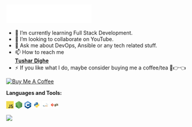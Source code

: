 <img src="header_en.svg"></img>

- 🌱 I’m currently learning Full Stack Development.
- 👯 I’m looking to collaborate on YouTube.
- 💬 Ask me about DevOps, Ansible or any tech related stuff.
- 📫 How to reach me <div class="LI-profile-badge"  data-version="v1" data-size="medium" data-locale="en_US" data-type="horizontal" data-theme="dark" datavanity="dighetushar654"><a class="LI-simple-link" href='https://in.linkedin.com/in/dighetushar654?trk=profile-badge'>𝐓𝐮𝐬𝐡𝐚𝐫 𝐃𝐢𝐠𝐡𝐞</a></div>
- ⚡ If you like what I do, maybe consider buying me a coffee/tea 🥺👉👈

<a href="https://www.buymeacoffee.com/abhisheknaiidu" target="_blank"><img src="https://cdn.buymeacoffee.com/buttons/v2/default-red.png" alt="Buy Me A Coffee" width="150" ></a>



**Languages and Tools:**  

<code><img height="20" src="https://raw.githubusercontent.com/github/explore/80688e429a7d4ef2fca1e82350fe8e3517d3494d/topics/javascript/javascript.png"></code>
<code><img height="20" src="https://raw.githubusercontent.com/github/explore/80688e429a7d4ef2fca1e82350fe8e3517d3494d/topics/nodejs/nodejs.png"></code>
<code><img height="20" src="https://raw.githubusercontent.com/github/explore/80688e429a7d4ef2fca1e82350fe8e3517d3494d/topics/cpp/cpp.png"></code>
<code><img height="20" src="https://raw.githubusercontent.com/github/explore/80688e429a7d4ef2fca1e82350fe8e3517d3494d/topics/python/python.png"></code>
<code><img height="20" src="https://raw.githubusercontent.com/github/explore/80688e429a7d4ef2fca1e82350fe8e3517d3494d/topics/mysql/mysql.png"></code>
<code><img height="20" src="https://raw.githubusercontent.com/github/explore/80688e429a7d4ef2fca1e82350fe8e3517d3494d/topics/git/git.png"></code>


<img src="https://github-readme-stats.vercel.app/api?username=dighetushar654&&show_icons=true&title_color=ffffff&icon_color=bb2acf&text_color=daf7dc&bg_color=151515">
